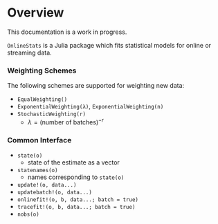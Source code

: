 # Overview

This documentation is a work in progress.


`OnlineStats` is a Julia package which fits statistical models for online or streaming data.

### Weighting Schemes
The following schemes are supported for weighting new data:
- `EqualWeighting()`
- `ExponentialWeighting(λ)`, `ExponentialWeighting(n)`
- `StochasticWeighting(r)`
    - $λ = (\text{number of batches})^{-r}$

### Common Interface

- `state(o)`
    - state of the estimate as a vector
- `statenames(o)`
    - names corresponding to `state(o)`
- `update!(o, data...)`
- `updatebatch!(o, data...)`
- `onlinefit!(o, b, data...; batch = true)`
- `tracefit!(o, b, data...; batch = true)`
- `nobs(o)`
